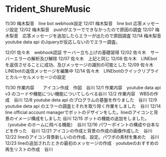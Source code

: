 # Trident_ShureMusic
 

11/30 梅木梨音　line bot webhook設定
12/01 梅木梨音　line bot 応答メッセージ設定
12/02 梅木梨音　pushがエラーでできなかったので原因の調査
12/07 梅木梨音　応答メッセージを追加したらエラーが出たので原因調査
12/14 梅木梨音　youtube data api のJqueryが反応しないのでエラー調査。


12/01 佐々木　webhook認証 サーバー立ち上げの基礎習得
12/02 佐々木　サーバーエラーの解析及び解除
12/07 佐々木　上記と同じ
12/08 佐々木　LINEbotを返信させることに成功、及びメッセージの識別の可能とした
12/09 佐々木　LINEbotの返信メッセージを編集中
12/14 佐々木　LINEbotのクイックリプライとカルーセルメッセージの設定


11/30 作業内容　　アイコン作成　作図　谷川 
12/1 作業内容　youtube data api v3 のコードや機能につい機能についてしらべる谷川
 12/2 作業内容　WBSの作成　谷川
12/8 youtube deta api のプログラムの基盤を作りました　谷川
12/9　youtube deta api のエラーの調査とそれを取り除く作業をしました　谷川
12/14 line official account managerでボットのデザインをした。lineのアイコンと背景のイメージ構成をしました 谷川
12/15  ボットの機能の追加をしました。（youtube のホームに飛べる機能）　谷川
12/16 パワーポイントの構成や台本などを作った　谷川
12/21 アイコンの作成と背景の作成の画像作成した　谷川
12/22 lineのアイコン背景新しいのの作成、設定。パワポの素材を集めた　谷川
12/23 lineの追加されたときの最初のメッセージの作成　youtubeのおすすめの再生リストの作成　谷川




